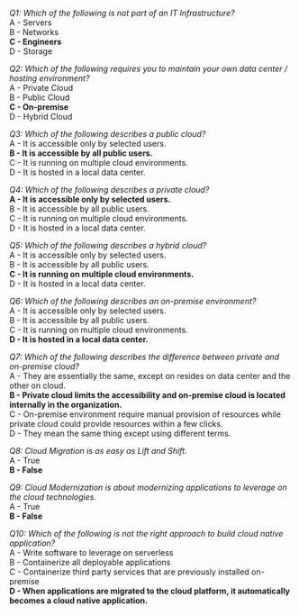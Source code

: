 _Q1: Which of the following is not part of an IT Infrastructure?_<br>
A - Servers<br>
B - Networks<br>
**C - Engineers**<br>
D - Storage<br>

_Q2: Which of the following requires you to maintain your own data center / hosting environment?_<br>
A - Private Cloud<br>
B - Public Cloud<br>
**C - On-premise**<br>
D - Hybrid Cloud<br>

_Q3: Which of the following describes a public cloud?_<br>
A - It is accessible only by selected users.<br>
**B - It is accessible by all public users.**<br>
C - It is running on multiple cloud environments.<br>
D - It is hosted in a local data center.<br>

_Q4: Which of the following describes a private cloud?_<br>
**A - It is accessible only by selected users.**<br>
B - It is accessible by all public users.<br>
C - It is running on multiple cloud environments.<br>
D - It is hosted in a local data center.<br>

_Q5: Which of the following describes a hybrid cloud?_<br>
A - It is accessible only by selected users.<br>
B - It is accessible by all public users.<br>
**C - It is running on multiple cloud environments.**<br>
D - It is hosted in a local data center.<br>

_Q6: Which of the following describes an on-premise environment?_<br>
A - It is accessible only by selected users.<br>
B - It is accessible by all public users.<br>
C - It is running on multiple cloud environments.<br>
**D - It is hosted in a local data center.**<br>

_Q7: Which of the following describes the difference between private and on-premise cloud?_<br>
A - They are essentially the same, except on resides on data center and the other on cloud.<br>
**B - Private cloud limits the accessibility and on-premise cloud is located internally in the organization.**<br>
C - On-premise environment require manual provision of resources while private cloud could provide resources within a few clicks.<br>
D - They mean the same thing except using different terms.<br>

_Q8: Cloud Migration is as easy as Lift and Shift._<br>
A - True<br>
**B - False**<br>

_Q9: Cloud Modernization is about modernizing applications to leverage on the cloud technologies._<br>
A - True<br>
**B - False**<br>

_Q10: Which of the following is not the right approach to build cloud native application?_<br>
A - Write software to leverage on serverless<br>
B - Containerize all deployable applications<br>
C - Containerize third party services that are previously installed on-premise<br>
**D - When applications are migrated to the cloud platform, it automatically becomes a cloud native application.**<br>
